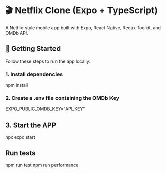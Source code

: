 # 🎬 Netflix Clone (Expo + TypeScript)

A Netflix-style mobile app built with Expo, React Native, Redux Toolkit, and OMDb API.

## 🚀 Getting Started

Follow these steps to run the app locally:

### 1. Install dependencies

npm install

### 2. Create a .env file containing the OMDb Key

EXPO_PUBLIC_OMDB_KEY="API_KEY"

## 3. Start the APP

npx expo start

## Run tests

npm run test
npm run performance
